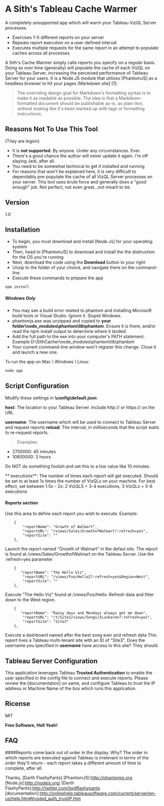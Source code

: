 A Sith's Tableau Cache Warmer
=========

A completely unsupported app which will warm your Tableau VizQL Server processes.

  - Exercises 1-X different reports on your server
  - Repeats report execution on a user-defined interval 
  - Executes multiple requests for the same report in an attempt to populate caches across all processes

A Sith's Cache Warmer simply calls reports you specify on a regular basis. Doing so over time (generally) will populate the cache of each VizQL on your Tableau Server, increasing the perceived performance of Tableau Server for your users.  It is a Node.JS module that utilizes [PhantomJS] as a headless browser to hit your pages [Markdown site] [1]:

> The overriding design goal for Markdown's
> formatting syntax is to make it as readable 
> as possible. The idea is that a
> Markdown-formatted document should be
> publishable as-is, as plain text, without
> looking like it's been marked up with tags
> or formatting instructions.

Reasons Not To Use This Tool
-----
(They are legion)
 - It is **not supported**. By anyone. Under any circumstances. Ever.
 - There's a good chance the author will never update it again. I'm off slaying Jedi, after all.
 - You need to be somewhat technical to get it installed and running
 - For reasons that won't be explained here, it is very difficult to dependably pre-populate the cache of all VizQL Server processes on your server. This tool uses brute force and generally does a "good enough" job. Not perfect, not even great...not meant to be.


Version
----

1.0



Installation
--------------

 - To begin, you must download and install [Node.Js] for your operating system
 - Then, head to [PhantomJS] to download and install the the distiruvtion for the OS you're running
 - Next, download the code using the **Download** button to your right
 - Unzip to the folder of your choice, and navigate there on the command-line
 - Execute these commands to prepare the app
 
```sh
npm install 
```

##### Windows Only

* You may see a build error related to phantom and installing Microsoft build tools or Visual Studio. Ignore it. Stupid Windows.
* phantomjs.exe was unzipped and copied to **your folder\node_modules\phantom\lib\phantom**. Ensure it is there, and/or read the npm install output to determine where it landed.
* Add the full path to the exe into your computer's PATH statement. Example D:\SithCacher\node_modules\phantom\lib\phantom
* Your current command-line window won't register this change. Close it and launch a new one.

To run the app on Mac \ Windows \ Linux:

```sh
node app
```
Script Configuration
-----------

Modify these settings in **\config\default.json**:

**host**: The location to your Tableau Server. Include http:// or https:// on the URL

**username**: The username which will be used to connect to Tableau Server and request reports
**reload**: The interval, in milliseconds that the script waits to re-request reports. 

>Examples: 
 * 2700000: 45 minutes
 * 10800000: 3 hours 

Do NOT do something foolish and set this to a low value like 10 minutes. 

** executions**: The number of times each report will get executed. Should be set to at least 1x times the number of VizQLs on your machine. For best effect, set between 1.5x - 2x: 2 VizQLS = 3-4 executions, 3 VizQLs =   5-6 executions

#### Reports section
Use this area to define each report you wish to execute. Example:

        {
            "reportName": "Growth of Walmart",
            "reportURL": "/views/Sales/GrowthofWalmart?:refresh=yes",
            "reportSite": ""
        },


Launch the report named "Growth of Walmart" in the defaul site.  The report is found at  /views/Sales/GrowthofWalmart on the Tableau Server. Use the :refresh=yes parameter

        {
           "reportName": "The Hello Viz",
            "reportURL": "/views/Foo/Hello2?:refresh=yes&Region=West",
            "reportSite": ""
        },

Execute "The Hello Viz" found at /views/Foo/Hello. Refresh data and filter down to the West region.

        {
           "reportName": "Rainy days and Mondays always get me down",
            "reportURL": "/t/Site3/views/Songs/ILuvKaren?:refresh=yes",
            "reportSite": "Site3"
        },

Execute a dashboard named after the best song ever and refresh data This report lives a Tableau multi-tenant site with an ID of "Site3". Does the username you specified in **username** have access to this site? They should.

Tableau Server Configuration
----
This application leverages Tableau **Trusted Authentication** to enable the user specified in the config file to connect and execute reports. Please review the [documentation] on same, and configure Tableau to trust the IP address or Machine Name of the box which runs this application. 

Ricense
----

MIT


**Free Software, Hell Yeah!**

FAQ
----
####Reports come back out of order in the display. Why?
The order in which reports are executed against Tableau is irrelevant in terms of the order they'll return - each report takes a different amount of time to complete, after all. 



Thanks, [Darth FlashyPants]
[PhantomJS]:http://phantomjs.org
[Node.js]:http://nodejs.org/
[Darth FlashyPants]:http://twitter.com/lordflashypants
[documentation]:http://onlinehelp.tableausoftware.com/current/server/en-us/help.htm#trusted_auth_trustIP.htm


